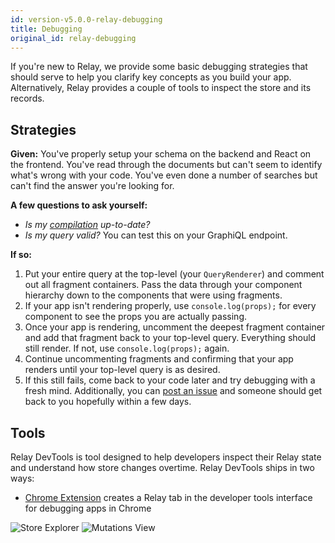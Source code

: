 ```yaml
---
id: version-v5.0.0-relay-debugging
title: Debugging
original_id: relay-debugging
---
```


If you're new to Relay, we provide some basic debugging strategies that should serve to help you clarify key concepts as you build your app. Alternatively, Relay provides a couple of tools to inspect the store and its records.

## Strategies

**Given:** You've properly setup your schema on the backend and React on the frontend. You've read through the documents but can't seem to identify what's wrong with your code. You've even done a number of searches but can't find the answer you're looking for.

**A few questions to ask yourself:**
* _Is my [compilation](./installation-and-setup#set-up-relay-compiler) up-to-date?_
* _Is my query valid?_ You can test this on your GraphiQL endpoint.

**If so:**
1. Put your entire query at the top-level (your `QueryRenderer`) and comment out all fragment containers. Pass the data through your component hierarchy down to the components that were using fragments.
2. If your app isn't rendering properly, use `console.log(props);` for every component to see the props you are actually passing.
3. Once your app is rendering, uncomment the deepest fragment container and add that fragment back to your top-level query. Everything should still render. If not, use `console.log(props);` again.
4. Continue uncommenting fragments and confirming that your app renders until your top-level query is as desired.
5. If this still fails, come back to your code later and try debugging with a fresh mind. Additionally, you can [post an issue](https://github.com/facebook/relay/issues/new) and someone should get back to you hopefully within a few days.

## Tools

Relay DevTools is tool designed to help developers inspect their Relay state and understand how store changes overtime. Relay DevTools ships in two ways:

- [Chrome Extension][extension] creates a Relay tab in the developer tools interface for debugging apps in Chrome

![Store Explorer](/relay/img/docs/store-explorer-updated.png)
![Mutations View](/relay/img/docs/mutations-view-updated.png)

[extension]:https://chrome.google.com/webstore/detail/relay-developer-tools/ncedobpgnmkhcmnnkcimnobpfepidadl
[app]: https://www.npmjs.com/package/relay-devtools
